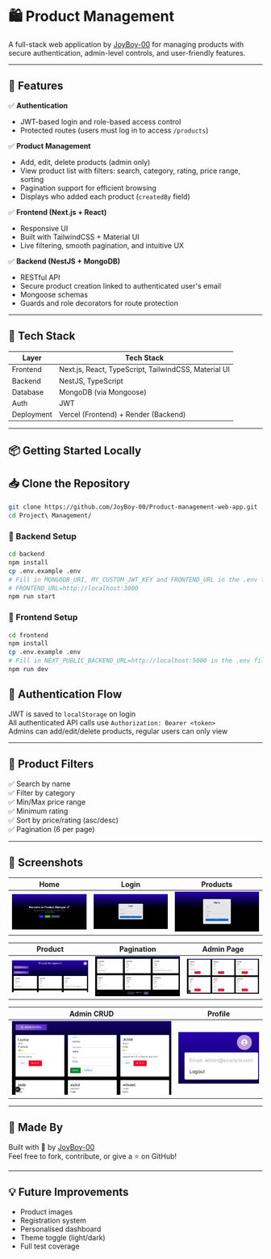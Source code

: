 # 🛍️ Product Management

A full-stack web application by [JoyBoy-00](https://github.com/JoyBoy-00) for managing products with secure authentication, admin-level controls, and user-friendly features.

---

## 🚀 Features

✅ **Authentication**  
- JWT-based login and role-based access control  
- Protected routes (users must log in to access `/products`)

✅ **Product Management**  
- Add, edit, delete products (admin only)  
- View product list with filters: search, category, rating, price range, sorting  
- Pagination support for efficient browsing  
- Displays who added each product (`createdBy` field)

✅ **Frontend (Next.js + React)**  
- Responsive UI  
- Built with TailwindCSS + Material UI  
- Live filtering, smooth pagination, and intuitive UX

✅ **Backend (NestJS + MongoDB)**  
- RESTful API  
- Secure product creation linked to authenticated user's email  
- Mongoose schemas  
- Guards and role decorators for route protection

---

## 🧱 Tech Stack

| Layer       | Tech Stack                                           |
|-------------|------------------------------------------------------|
| Frontend    | Next.js, React, TypeScript, TailwindCSS, Material UI |
| Backend     | NestJS, TypeScript                                   |
| Database    | MongoDB (via Mongoose)                               |
| Auth        | JWT                                                  |
| Deployment  | Vercel (Frontend) + Render (Backend)                 |

---

## 📦 Getting Started Locally

## 📥 Clone the Repository

```bash
git clone https://github.com/JoyBoy-00/Product-management-web-app.git
cd Project\ Management/
```

### 🔧 Backend Setup

```bash
cd backend
npm install
cp .env.example .env
# Fill in MONGODB_URI, MY_CUSTOM_JWT_KEY and FRONTEND_URL in the .env file
# FRONTEND_URL=http://localhost:3000
npm run start
```

### 🎨 Frontend Setup

```bash
cd frontend
npm install
cp .env.example .env
# Fill in NEXT_PUBLIC_BACKEND_URL=http://localhost:5000 in the .env file
npm run dev
```

## 🔐 Authentication Flow

JWT is saved to `localStorage` on login  
All authenticated API calls use `Authorization: Bearer <token>`  
Admins can add/edit/delete products, regular users can only view

---

## 🔎 Product Filters

✅ Search by name  
✅ Filter by category  
✅ Min/Max price range  
✅ Minimum rating  
✅ Sort by price/rating (asc/desc)  
✅ Pagination (6 per page)

---

## 🧪 Screenshots

| Home | Login | Products |
|------|-------|----------|
|![Home](./screenshot/Home.png)| ![Login](./screenshot/login.png) | ![Products](./screenshot/Signup.png) |

| Product | Pagination | Admin Page |
|------|-------|----------|
|![Home](./screenshot/product.png)| ![Login](./screenshot/page.png) | ![Products](./screenshot/admin_page.png) |

| Admin CRUD | Profile |
|------|-------|
|![Home](./screenshot/admin_post.png)| ![Login](./screenshot/token.png) |

---

## 🙌 Made By

Built with 💙 by [JoyBoy-00](https://github.com/JoyBoy-00)  
Feel free to fork, contribute, or give a ⭐ on GitHub!

---

## 💡 Future Improvements

- Product images  
- Registration system  
- Personalised dashboard  
- Theme toggle (light/dark)  
- Full test coverage


